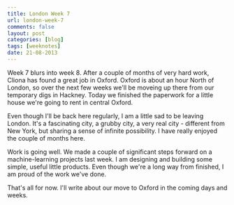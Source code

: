 ```yaml
---
title: London Week 7
url: london-week-7
comments: false
layout: post
categories: [blog]
tags: [weeknotes]
date: 21-08-2013
---
```

Week 7 blurs into week 8. After a couple of months of very hard work, Cliona has found a great job in Oxford. Oxford is about an hour North of London, so over the next few weeks we'll be moveing up there from our temporary digs in Hackney. Today we finished the paperwork for a little house we're going to rent in central Oxford. 

Even though I'll be back here regularly, I am a little sad to be leaving London. It's a fascinating city, a grubby city, a very real city - different from New York, but sharing a sense of infinite possibility. I have really enjoyed the couple of months here. 

Work is going well. We made a couple of significant steps forward on a machine-learning projects last week. I am designing and building some simple, useful little products. Even though we're a long way from finished, I am proud of the work we've done.

That's all for now. I'll write about our move to Oxford in the coming days and weeks.



